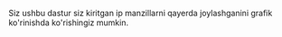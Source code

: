 Siz ushbu dastur siz kiritgan ip manzillarni qayerda joylashganini grafik ko'rinishda ko'rishingiz mumkin.

